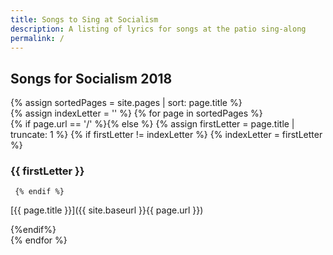 ```yaml
---
title: Songs to Sing at Socialism
description: A listing of lyrics for songs at the patio sing-along
permalink: /
---
```

## Songs for Socialism 2018

{% assign sortedPages = site.pages | sort: page.title %}  
{% assign indexLetter = '' %}
{% for page in sortedPages %}  
   {% if page.url == '/' %}{% else %}
     {% assign firstLetter = page.title | truncate: 1 %}
     {% if firstLetter != indexLetter %}
       {% indexLetter = firstLetter %}

### {{ firstLetter }}

     {% endif %}

[{{ page.title }}]({{ site.baseurl }}{{ page.url }})
    
  {%endif%}  
{% endfor %}
